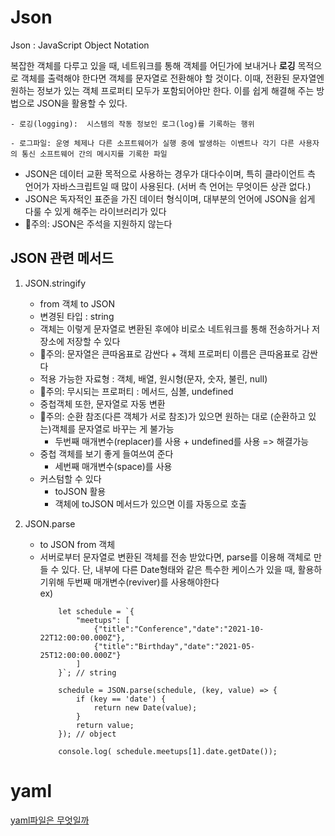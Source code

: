 # Json
Json : JavaScript Object Notation

복잡한 객체를 다루고 있을 때, 네트워크를 통해 객체를 어딘가에 보내거나 **로깅** 목적으로 객체를 출력해야 한다면 객체를 문자열로 전환해야 할 것이다. 이때, 전환된 문자열엔 원하는 정보가 있는 객체 프로퍼티 모두가 포함되어야만 한다. 이를 쉽게 해결해 주는 방법으로 JSON을 활용할 수 있다.    
    
    - 로깅(logging):  시스템의 작동 정보인 로그(log)를 기록하는 행위
    
    - 로그파일: 운영 체제나 다른 소프트웨어가 실행 중에 발생하는 이벤트나 각기 다른 사용자의 통신 소프트웨어 간의 메시지를 기록한 파일

- JSON은 데이터 교환 목적으로 사용하는 경우가 대다수이며, 특히 클라이언트 측 언어가 자바스크립트일 때 많이 사용된다. (서버 측 언어는 무엇이든 상관 없다.)
- JSON은 독자적인 표준을 가진 데이터 형식이며, 대부분의 언어에 JSON을 쉽게 다룰 수 있게 해주는 라이브러리가 있다
- 📌주의: JSON은 주석을 지원하지 않는다
## JSON 관련 메서드

1. JSON.stringify
    - from 객체 to JSON
    - 변경된 타입 : string
    - 객체는 이렇게 문자열로 변환된 후에야 비로소 네트워크를 통해 전송하거나 저장소에 저장할 수 있다
    - 📌주의: 문자열은 큰따옴표로 감싼다 + 객체 프로퍼티 이름은 큰따옴표로 감싼다
    - 적용 가능한 자료형 : 객체, 배열, 원시형(문자, 숫자, 불린, null)
    - 📌주의: 무시되는 프로퍼티 : 메서드, 심볼, undefined
    - 중첩객체 또한, 문자열로 자동 변환
    - 📌주의: 순환 참조(다른 객체가 서로 참조)가 있으면 원하는 대로 (순환하고 있는)객체를 문자열로 바꾸는 게 불가능
        - 두번째 매개변수(replacer)를 사용 + undefined를 사용 => 해결가능
    - 중첩 객체를 보기 좋게 들여쓰여 준다
        - 세번째 매개변수(space)를 사용
    - 커스텀할 수 있다
        - toJSON 활용
        - 객체에 toJSON 메서드가 있으면 이를 자동으로 호출

2. JSON.parse
    - to JSON from 객체
    - 서버로부터 문자열로 변환된 객체를 전송 받았다면, parse를 이용해 객체로 만들 수 있다. 단, 내부에 다른 Date형태와 같은 특수한 케이스가 있을 때, 활용하기위해 두번째 매개변수(reviver)를 사용해야한다   
    ex)
        ```
            let schedule = `{
                "meetups": [
                    {"title":"Conference","date":"2021-10-22T12:00:00.000Z"},
                    {"title":"Birthday","date":"2021-05-25T12:00:00.000Z"}
                ]
            }`; // string

            schedule = JSON.parse(schedule, (key, value) => {
                if (key == 'date') {
                    return new Date(value);
                }
                return value;
            }); // object

            console.log( schedule.meetups[1].date.getDate());
        ```



# yaml
[yaml파일은 무엇일까](https://www.inflearn.com/questions/16184)